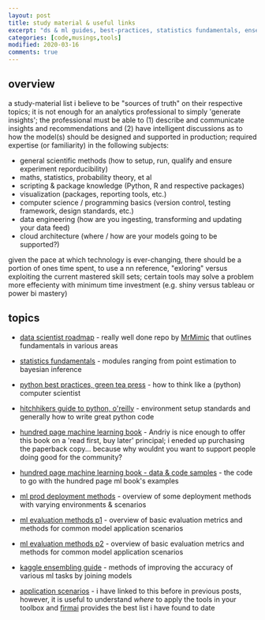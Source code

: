 ```yaml
---
layout: post
title: study material & useful links
excerpt: "ds & ml guides, best-practices, statistics fundamentals, ensemble bible and other useful study tools to maximize your value when delivering data science applications"
categories: [code,musings,tools]
modified: 2020-03-16
comments: true
---
```

## overview 
a study-material list i believe to be "sources of truth" on their respective topics; it is not enough for an analytics professional to simply 'generate insights'; the professional must be able to (1) describe and communicate insights and recommendations and (2) have intelligent discussions as to how the model(s) should be designed and supported in production; required expertise (or familiarity) in the following subjects: 

* general scientific methods (how to setup, run, qualify and ensure experiment reporducibility)
* maths, statistics, probability theory, et al  
* scripting & package knowledge (Python, R and respective packages)
* visualization  (packages, reporting tools, etc.)
* computer science / programming basics (version control, testing framework, design standards, etc.)
* data engineering (how are you ingesting, transforming and updating your data feed)
* cloud architecture (where / how are your models going to be supported?)

given the pace at which technology is ever-changing, there should be a portion of ones time spent, to use a nn reference, "exloring" versus exploiting the current mastered skill sets; certain tools may solve a problem more effecienty with minimum time investment (e.g. shiny versus tableau or power bi mastery)  

## topics  
* [data scientist roadmap](https://github.com/MrMimic/data-scientist-roadmap) - really well done repo by [MrMimic](https://github.com/MrMimic) that outlines fundamentals in various areas 

* [statistics fundamentals](https://www.statlect.com/fundamentals-of-statistics) - modules ranging from point estimation to bayesian inference 

* [python best practices, green tea press](http://greenteapress.com/thinkpython/html/index.html) - how to think like a (python) computer scientist 
* [hitchhikers guide to python, o'reilly](https://docs.python-guide.org/) - environment setup standards and generally how to write great python code 

* [hundred page machine learning book](http://themlbook.com/) - Andriy is nice enough to offer this book on a 'read first, buy later' principal; i eneded up purchasing the paperback copy... because why wouldnt you want to support people doing good for the community? 

* [hundred page machine learning book - data & code samples](https://github.com/aburkov/theMLbook) - the code to go with the hundred page ml book's examples

* [ml prod deployment methods](https://www.kdnuggets.com/2019/06/approaches-deploying-machine-learning-production.html) - overview of some deployment methods with varying environments & scenarios 

* [ml evaluation methods p1](https://www.oreilly.com/data/free/files/evaluating-machine-learning-models.pdf) - overview of basic evaluation metrics and methods for common model application scenarios 

* [ml evaluation methods p2](http://pages.cs.wisc.edu/~dpage/cs760/evaluating.pdf) - overview of basic evaluation metrics and methods for common model application scenarios 

* [kaggle ensembling guide](https://mlwave.com/kaggle-ensembling-guide/) - methods of improving the accuracy of various ml tasks by joining models 

* [application scenarios](https://github.com/firmai/industry-machine-learning) - i have linked to this before in previous posts, however, it is useful to understand *where* to apply the tools in your toolbox and [firmai](https://github.com/firmai) provides the best list i have found to date  
